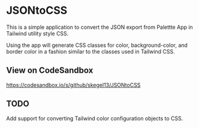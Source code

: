 # JSONtoCSS

This is a simple application to convert the JSON export from Palettte App in Tailwind utility style CSS. 

Using the app will generate CSS classes for color, background-color, and border color in a fashion similar to
the classes used in Tailwind CSS.

## View on CodeSandbox
https://codesandbox.io/s/github/skegel13/JSONtoCSS

## TODO
Add support for converting Tailwind color configuration objects to CSS.
